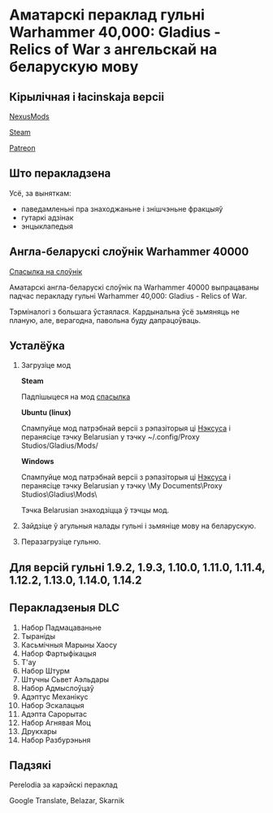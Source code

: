 # Аматарскі пераклад гульні Warhammer 40,000: Gladius - Relics of War з ангельскай на беларускую мову

## Кірылічная і łacinskaja версіі

[NexusMods](https://www.nexusmods.com/warhammer40000gladiusrelicsofwar/mods/23)

[Steam](https://steamcommunity.com/sharedfiles/filedetails/?id=2372249255)

[Patreon](https://patreon.com/Reiko651)

## Што перакладзена

Усё, за выняткам:
- паведамленьні пра знаходжаньне і знішчэньне фракцыяў
- гутаркі адзінак
- энцыклапедыя

## Англа-беларускі слоўнік Warhammer 40000

[Спасылка на слоўнік](https://github.com/gitReiko/by-lang-wh40k-gladius/blob/master/%D1%81%D0%BB%D0%BE%D1%9E%D0%BD%D1%96%D0%BA.txt)

Аматарскі англа-беларускі слоўнік па Warhammer 40000 выпрацаваны падчас перакладу гульні Warhammer 40,000: Gladius - Relics of War.

Тэрміналогі з большага ўстаялася. Кардынальна ўсё зьмяняць не планую, але, верагодна, павольна буду дапрацоўваць.

## Усталёўка

1. Загрузіце мод

    **Steam**

    Падпішыцеся на мод [спасылка](https://steamcommunity.com/sharedfiles/filedetails/?id=2372249255&searchtext=Belarusian)

    **Ubuntu (linux)**

    Спампуйце мод патрэбнай версіі з рэпазіторыя ці [Нэксуса](https://www.nexusmods.com/warhammer40000gladiusrelicsofwar/mods/23) і перанясіце тэчку Belarusian у тэчку ~/.config/Proxy Studios/Gladius/Mods/

    **Windows**

    Спампуйце мод патрэбнай версіі з рэпазіторыя ці [Нэксуса](https://www.nexusmods.com/warhammer40000gladiusrelicsofwar/mods/23) і перанясіце тэчку Belarusian у тэчку \My Documents\Proxy Studios\Gladius\Mods\

    Тэчка Belarusian знаходзіцца ў тэчцы мод.

2. Зайдзіце ў агульныя налады гульні і зьмяніце мову на беларускую. 

3. Перазагрузіце гульню.

## Для версій гульні 1.9.2, 1.9.3, 1.10.0, 1.11.0, 1.11.4, 1.12.2, 1.13.0, 1.14.0, 1.14.2

## Перакладзеныя DLC

1. Набор Падмацаваньне
2. Тыраніды
3. Касьмічныя Марыны Хаосу
4. Набор Фартыфікацыя
5. T'ау
6. Набор Штурм
7. Штучны Сьвет Аэльдары
8. Набор Адмыслоўцаў
9. Адэптус Механікус
10. Набор Эскалацыя
11. Адэпта Сарорытас
12. Набор Агнявая Моц
13. Друкхары
14. Набор Разбурэньня

## Падзякі

Perelodia за карэйскі пераклад

Google Translate, Belazar, Skarnik

